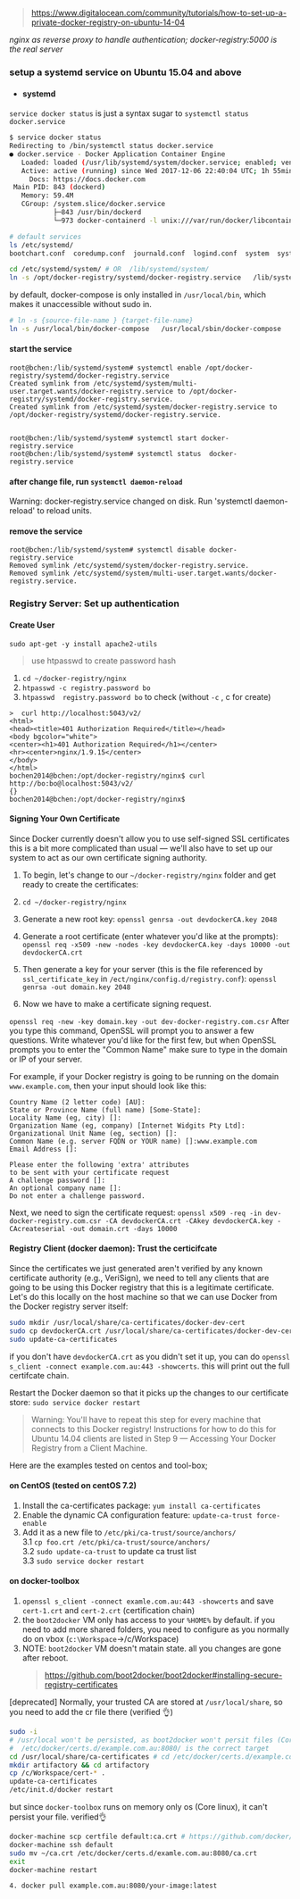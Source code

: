 > https://www.digitalocean.com/community/tutorials/how-to-set-up-a-private-docker-registry-on-ubuntu-14-04


*nginx as reverse proxy to handle authentication; docker-registry:5000 is the real server*

### setup a systemd service on Ubuntu 15.04 and above

* #### systemd

`service docker status` is just a syntax sugar to `systemctl status docker.service`
```bash
$ service docker status
Redirecting to /bin/systemctl status docker.service
● docker.service - Docker Application Container Engine
   Loaded: loaded (/usr/lib/systemd/system/docker.service; enabled; vendor preset: disabled)
   Active: active (running) since Wed 2017-12-06 22:40:04 UTC; 1h 55min ago
     Docs: https://docs.docker.com
 Main PID: 843 (dockerd)
   Memory: 59.4M
   CGroup: /system.slice/docker.service
           ├─843 /usr/bin/dockerd
           └─973 docker-containerd -l unix:///var/run/docker/libcontainerd/docker-containerd.sock --metrics-interval=0
```

```bash
# default services
ls /etc/systemd/
bootchart.conf  coredump.conf  journald.conf  logind.conf  system  system.conf  user  user.conf

cd /etc/systemd/system/ # OR  /lib/systemd/system/
ln -s /opt/docker-registry/systemd/docker-registry.service   /lib/systemd/system/docker-registry.service
```
by default, docker-compose is only installed in `/usr/local/bin`, which makes it unaccessible without sudo in. 
```bash
# ln -s {source-file-name } {target-file-name}
ln -s /usr/local/bin/docker-compose   /usr/local/sbin/docker-compose
```


#### start the service 


```
root@bchen:/lib/systemd/system# systemctl enable /opt/docker-registry/systemd/docker-registry.service
Created symlink from /etc/systemd/system/multi-user.target.wants/docker-registry.service to /opt/docker-registry/systemd/docker-registry.service.
Created symlink from /etc/systemd/system/docker-registry.service to /opt/docker-registry/systemd/docker-registry.service.


root@bchen:/lib/systemd/system# systemctl start docker-registry.service
root@bchen:/lib/systemd/system# systemctl status  docker-registry.service

```

#### after change file,  run `systemctl daemon-reload`
Warning: docker-registry.service changed on disk. Run 'systemctl daemon-reload' to reload units.


#### remove the service

```
root@bchen:/lib/systemd/system# systemctl disable docker-registry.service
Removed symlink /etc/systemd/system/docker-registry.service.
Removed symlink /etc/systemd/system/multi-user.target.wants/docker-registry.service.
```



### Registry Server: Set up authentication

#### Create User
`sudo apt-get -y install apache2-utils`
>use htpasswd to create password hash 

1. `cd ~/docker-registry/nginx`
2. `htpasswd -c registry.password bo` 
3. `htpasswd  registry.password bo` to check (without `-c` , c for create)

```
>  curl http://localhost:5043/v2/
<html>
<head><title>401 Authorization Required</title></head>
<body bgcolor="white">
<center><h1>401 Authorization Required</h1></center>
<hr><center>nginx/1.9.15</center>
</body>
</html>
bochen2014@bchen:/opt/docker-registry/nginx$ curl http://bo:bo@localhost:5043/v2/
{}
bochen2014@bchen:/opt/docker-registry/nginx$ 
```

#### Signing Your Own Certificate

Since Docker currently doesn't allow you to use self-signed SSL certificates this is a bit more complicated than usual — we'll also have to set up our system to act as our own certificate signing authority.

1. To begin, let's change to our `~/docker-registry/nginx` folder and get ready to create the certificates:
  1. `cd ~/docker-registry/nginx`
  2. Generate a new root key: `openssl genrsa -out devdockerCA.key 2048`
  3. Generate a root certificate (enter whatever you'd like at the prompts):  
  `openssl req -x509 -new -nodes -key devdockerCA.key -days 10000 -out devdockerCA.crt`
  4. Then generate a key for your server (this is the file referenced by `ssl_certificate_key` in `/ect/nginx/config.d/registry.conf`):
  `openssl genrsa -out domain.key 2048`

2.  Now we have to make a certificate signing request.

`openssl req -new -key domain.key -out dev-docker-registry.com.csr`
After you type this command, OpenSSL will prompt you to answer a few questions. Write whatever you'd like for the first few, but when OpenSSL prompts you to enter the "Common Name" make sure to type in the domain or IP of your server.

For example, if your Docker registry is going to be running on the domain `www.example.com`, then your input should look like this:
```
Country Name (2 letter code) [AU]:
State or Province Name (full name) [Some-State]:
Locality Name (eg, city) []:
Organization Name (eg, company) [Internet Widgits Pty Ltd]:
Organizational Unit Name (eg, section) []:
Common Name (e.g. server FQDN or YOUR name) []:www.example.com
Email Address []:

Please enter the following 'extra' attributes
to be sent with your certificate request
A challenge password []:
An optional company name []:
Do not enter a challenge password.
```

Next, we need to sign the certificate request:
`openssl x509 -req -in dev-docker-registry.com.csr -CA devdockerCA.crt -CAkey devdockerCA.key -CAcreateserial -out domain.crt -days 10000`



#### Registry Client (docker daemon): Trust the certicifcate

Since the certificates we just generated aren't verified by any known certificate authority (e.g., VeriSign), we need to tell any clients that are going to be using this Docker registry that this is a legitimate certificate. Let's do this locally on the host machine so that we can use Docker from the Docker registry server itself:
```bash
sudo mkdir /usr/local/share/ca-certificates/docker-dev-cert
sudo cp devdockerCA.crt /usr/local/share/ca-certificates/docker-dev-cert
sudo update-ca-certificates
```
if you don't have `devdockerCA.crt` as you didn't set it up, you can do `openssl s_client -connect example.com.au:443 -showcerts`. this will print out the full certifcate chain.

Restart the Docker daemon so that it picks up the changes to our certificate store:
`sudo service docker restart`

>Warning: You'll have to repeat this step for every machine that connects to this Docker registry! Instructions for how to do this for Ubuntu 14.04 clients are listed in Step 9 — Accessing Your Docker Registry from a Client Machine.

Here are the examples tested on centos and tool-box;
#### on CentOS (tested on centOS 7.2)
1. Install the ca-certificates package:
`yum install ca-certificates`
2. Enable the dynamic CA configuration feature:
`update-ca-trust force-enable`
3. Add it as a new file to `/etc/pki/ca-trust/source/anchors/`  
  3.1 `cp foo.crt /etc/pki/ca-trust/source/anchors/`   
  3.2 `sudo update-ca-trust`  to update ca trust list    
  3.3 `sudo service docker restart`

#### on docker-toolbox
1. `openssl s_client -connect examle.com.au:443 -showcerts` and save `cert-1.crt` and `cert-2.crt` (certification chain)
2. the `boot2docker` VM only has access to  your `%HOME%` by default. if you need to add more shared folders, you need to configure as you normally do on vbox (`c:\Workspace`->/c/Workspace)
3. NOTE: `boot2docker` VM doesn't matain state. all you changes are gone after reboot. 
   > https://github.com/boot2docker/boot2docker#installing-secure-registry-certificates


[deprecated] Normally, your trusted CA are stored at `/usr/local/share`, so you need to add the cr file there (verified 👌)   
```bash
sudo -i
# /usr/local won't be persisted, as boot2docker won't persit files (Core Linux, Core OS)
#  /etc/docker/certs.d/example.com.au:8080/ is the correct target
cd /usr/local/share/ca-certificates # cd /etc/docker/certs.d/example.com.au:8080/ 
mkdir artifactory && cd artifactory
cp /c/Workspace/cert-* .
update-ca-certificates
/etc/init.d/docker restart
```

but since `docker-toolbox` runs on memory only os (Core linux), it can't persist your file.   verified👌

```bash
docker-machine scp certfile default:ca.crt # https://github.com/docker/machine/pull/4388
docker-machine ssh default
sudo mv ~/ca.crt /etc/docker/certs.d/examle.com.au:8080/ca.crt
exit
docker-machine restart
```


```
4. docker pull example.com.au:8080/your-image:latest

